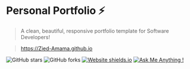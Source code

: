 # Personal Portfolio ⚡️ 
> A clean, beautiful, responsive portfolio template for Software Developers!

> https://Zied-Amama.github.io

![GitHub stars](https://img.shields.io/github/stars/varadbhogayata/Zied-Amama.github.io) 
![GitHub forks](https://img.shields.io/github/forks/varadbhogayata/Zied-Amama.github.io)
[![Website shields.io](https://img.shields.io/badge/website-up-yellow)](http://Zied-Amama.github.io/)
[![Ask Me Anything !](https://img.shields.io/badge/ask%20me-linkedin-1abc9c.svg)](https://www.linkedin.com/in/Zied.amama/)


